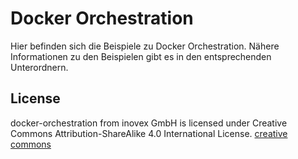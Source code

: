 # Docker Orchestration
Hier befinden sich die Beispiele zu Docker Orchestration. Nähere Informationen zu den Beispielen gibt es in den entsprechenden Unterordnern. 

## License 
docker-orchestration from inovex GmbH is licensed under Creative Commons Attribution-ShareAlike 4.0 International License.
[creative commons](https://creativecommons.org/licenses/by-sa/4.0/legalcode)

